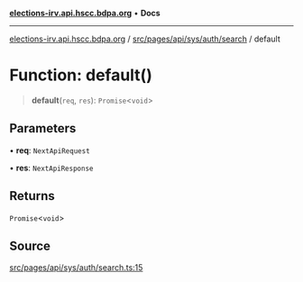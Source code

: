 [**elections-irv.api.hscc.bdpa.org**](../../../../../../../README.md) • **Docs**

***

[elections-irv.api.hscc.bdpa.org](../../../../../../../README.md) / [src/pages/api/sys/auth/search](../README.md) / default

# Function: default()

> **default**(`req`, `res`): `Promise`\<`void`\>

## Parameters

• **req**: `NextApiRequest`

• **res**: `NextApiResponse`

## Returns

`Promise`\<`void`\>

## Source

[src/pages/api/sys/auth/search.ts:15](https://github.com/Xunnamius/elections_irv.api.hscc.bdpa.org/blob/c917ea60595d63d322e4038beb12d08f7d64cdd2/src/pages/api/sys/auth/search.ts#L15)
